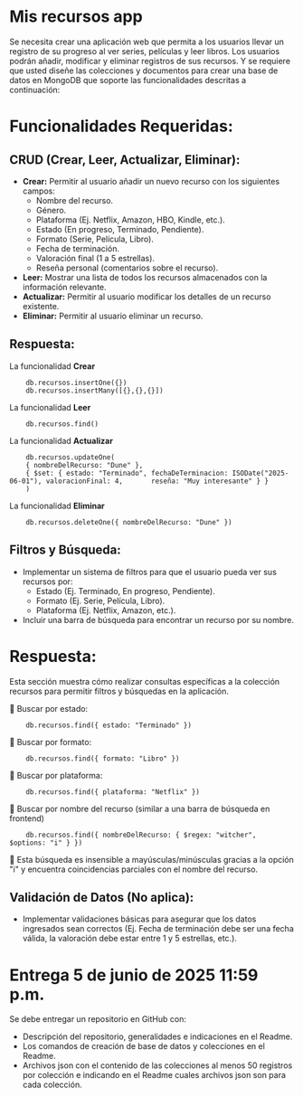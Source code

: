 # Mis recursos app

Se necesita crear una aplicación web que permita a los usuarios llevar un registro de su progreso al ver series, películas y leer libros. Los usuarios podrán añadir, modificar y eliminar registros de sus recursos. Y se requiere que usted diseñe las colecciones y documentos para crear una base de datos en MongoDB que soporte las funcionalidades descritas a continuación:

# **Funcionalidades Requeridas:**

## **CRUD (Crear, Leer, Actualizar, Eliminar):**

- **Crear:** Permitir al usuario añadir un nuevo recurso con los siguientes campos:
    - Nombre del recurso.
    - Género.
    - Plataforma (Ej. Netflix, Amazon, HBO, Kindle, etc.).
    - Estado (En progreso, Terminado, Pendiente).
    - Formato (Serie, Película, Libro).
    - Fecha de terminación.
    - Valoración final (1 a 5 estrellas).
    - Reseña personal (comentarios sobre el recurso).
- **Leer:** Mostrar una lista de todos los recursos almacenados con la información relevante.
- **Actualizar:** Permitir al usuario modificar los detalles de un recurso existente.
- **Eliminar:** Permitir al usuario eliminar un recurso.

## Respuesta: 

La funcionalidad **Crear** 
    
        db.recursos.insertOne({})
        db.recursos.insertMany([{},{},{}])

La funcionalidad **Leer**

        db.recursos.find()

La funcionalidad **Actualizar**

        db.recursos.updateOne(
        { nombreDelRecurso: "Dune" },
        { $set: { estado: "Terminado", fechaDeTerminacion: ISODate("2025-06-01"), valoracionFinal: 4,       reseña: "Muy interesante" } }
        )

La funcionalidad **Eliminar**

        db.recursos.deleteOne({ nombreDelRecurso: "Dune" })


## **Filtros y Búsqueda:**

- Implementar un sistema de filtros para que el usuario pueda ver sus recursos por:
    - Estado (Ej. Terminado, En progreso, Pendiente).
    - Formato (Ej. Serie, Película, Libro).
    - Plataforma (Ej. Netflix, Amazon, etc.).
- Incluir una barra de búsqueda para encontrar un recurso por su nombre.

# Respuesta: 

Esta sección muestra cómo realizar consultas específicas a la colección recursos para permitir filtros y búsquedas en la aplicación.

🔸 Buscar por estado:

        db.recursos.find({ estado: "Terminado" })

🔸 Buscar por formato:

        db.recursos.find({ formato: "Libro" })

🔸 Buscar por plataforma:

        db.recursos.find({ plataforma: "Netflix" })

🔸 Buscar por nombre del recurso (similar a una barra de búsqueda en frontend)

        db.recursos.find({ nombreDelRecurso: { $regex: "witcher", $options: "i" } })

📝 Esta búsqueda es insensible a mayúsculas/minúsculas gracias a la opción "i" y encuentra coincidencias parciales con el nombre del recurso.

## **Validación de Datos (No aplica):**

- Implementar validaciones básicas para asegurar que los datos ingresados sean correctos (Ej. Fecha de terminación debe ser una fecha válida, la valoración debe estar entre 1 y 5 estrellas, etc.).

# Entrega 5 de junio de 2025 11:59 p.m.

Se debe entregar un repositorio en GitHub con:

- Descripción del repositorio, generalidades e indicaciones en el Readme.
- Los comandos de creación de base de datos y colecciones en el Readme.
- Archivos json con el contenido de las colecciones al menos 50 registros por colección e indicando en el Readme cuales archivos json son para cada colección.